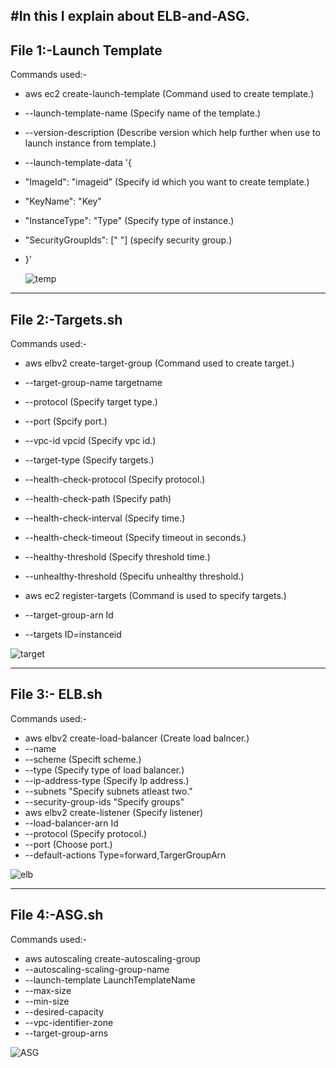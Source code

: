 #In this I explain about ELB-and-ASG.
-------------------------------------
File 1:-Launch Template
-------------------------------------
Commands used:-
* aws ec2 create-launch-template (Command used to create template.)
* --launch-template-name (Specify name of the template.)
* --version-description (Describe version which help further when use to launch instance from template.)
* --launch-template-data '{
* "ImageId": "imageid" (Specify id which you want to create template.)
* "KeyName": "Key"
* "InstanceType": "Type" (Specify type of instance.)
* "SecurityGroupIds": [" "] (specify security group.)
* }'

  ![temp](https://github.com/user-attachments/assets/0f6b5b43-6d5e-408c-844e-03eb9ae6a5d5)

-----------------------------------
File 2:-Targets.sh
-----------------------------------
Commands used:-
* aws elbv2 create-target-group (Command used to create target.)
* --target-group-name targetname
* --protocol (Specify target type.)
* --port (Spcify port.)
* --vpc-id vpcid (Specify vpc id.)
* --target-type (Specify targets.)
* --health-check-protocol (Specify protocol.)
* --health-check-path (Specify path)

* --health-check-interval (Specify time.)
* --health-check-timeout (Specify timeout in seconds.)
* --healthy-threshold (Specify threshold time.)
* --unhealthy-threshold (Specifu unhealthy threshold.)
* aws ec2 register-targets (Command is used to specify targets.)
* --target-group-arn Id
* --targets ID=instanceid

![target](https://github.com/user-attachments/assets/2e21c9fb-cff4-4140-b228-56fc054f6e37)

------------------------------
File 3:- ELB.sh
------------------------------
Commands used:-
* aws elbv2 create-load-balancer (Create load balncer.)
* --name
* --scheme (Specift scheme.)
* --type (Specify type of load balancer.)
* --ip-address-type (Specify Ip address.)
* --subnets "Specify subnets atleast two."
* --security-group-ids "Specify groups"
* aws elbv2 create-listener (Specify listener)
* --load-balancer-arn Id
* --protocol (Specify protocol.)
* --port (Choose port.)
* --default-actions Type=forward,TargerGroupArn <id>
  
![elb](https://github.com/user-attachments/assets/8388d720-4889-4a85-bcc5-9857f9c82957)

------------------------------
File 4:-ASG.sh
-------------------------------
Commands used:-
* aws autoscaling create-autoscaling-group
* --autoscaling-scaling-group-name
* --launch-template LaunchTemplateName
* --max-size
* --min-size
* --desired-capacity
* --vpc-identifier-zone 
* --target-group-arns 

![ASG](https://github.com/user-attachments/assets/89cc5530-0987-486e-a670-fad6145efae1)


